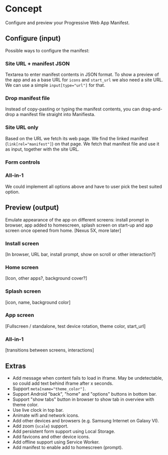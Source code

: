 # Concept

Configure and preview your Progressive Web App Manifest.


## Configure (input)

Possible ways to configure the manifest:

### Site URL + manifest JSON

Textarea to enter manifest contents in JSON format. To show a preview of the app and as a base URL for `icons` and `start_url` we also need a site URL.
We can use a simple `input[type="url"]` for that.

### Drop manifest file

Instead of copy-pasting or typing the manifest contents, you can drag-and-drop a manifest file straight into Manifiesta.

### Site URL only

Based on the URL we fetch its web page. We find the linked manifest (`link[rel="manifest"]`) on that page.
We fetch that manifest file and use it as input, together with the site URL.

### Form controls

### All-in-1

We could implement all options above and have to user pick the best suited option.


## Preview (output)

Emulate appearance of the app on different screens: install prompt in browser, app added to homescreen, splash screen on start-up and app screen once opened from home.
[Nexus 5X, more later]

### Install screen

[In browser, URL bar, install prompt, show on scroll or other interaction?]

### Home screen

[Icon, other apps?, background cover?]

### Splash screen

[icon, name, background color]

### App screen

[Fullscreen / standalone, test device rotation, theme color, start_url]

### All-in-1

[transitions between screens, interactions]


## Extras

* Add message when content fails to load in iframe. May be undetectable, so could add text behind iframe after x seconds.
* Support `meta[name="theme_color"]`.
* Support Android "back", "home" and "options" buttons in bottom bar.
* Support "show tabs" button in browser to show tab in overview with theme color.
* Use live clock in top bar.
* Animate wifi and network icons.
* Add other devices and browsers (e.g. Samsung Internet on Galaxy VI).
* Add zoom (`scale`) support.
* Add persistent form support using Local Storage.
* Add favicons and other device icons.
* Add offline support using Service Worker.
* Add manifest to enable add to homescreen (prompt).